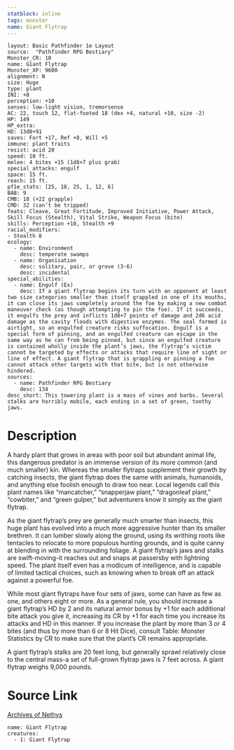 ```yaml
---
statblock: inline
tags: monster
name: Giant Flytrap
---
```

```statblock
layout: Basic Pathfinder 1e Layout
source:  "Pathfinder RPG Bestiary"
Monster_CR: 10
name: Giant Flytrap
Monster_XP: 9600
alignment: N
size: Huge
type: plant
INI: +8
perception: +10
senses: low-light vision, tremorsense
AC: 22, touch 12, flat-footed 18 (dex +4, natural +10, size -2)
HP: 149
HP_extra: 
HD: 13d8+91
saves: Fort +17, Ref +8, Will +5
immune: plant traits
resist: acid 20
speed: 10 ft.
melee: 4 bites +15 (1d8+7 plus grab)
special_attacks: engulf
space: 15 ft.
reach: 15 ft.
pf1e_stats: [25, 18, 25, 1, 12, 6]
BAB: 9
CMB: 18 (+22 grapple)
CMD: 32 (can’t be tripped)
feats: Cleave, Great Fortitude, Improved Initiative, Power Attack, Skill Focus (Stealth), Vital Strike, Weapon Focus (bite)
skills: Perception +10, Stealth +9
racial_modifiers:
- Stealth 8
ecology:
  - name: Environment
    desc: temperate swamps
  - name: Organisation
    desc: solitary, pair, or grove (3-6)
    desc: incidental
special_abilities:
  - name: Engulf (Ex)
    desc: If a giant flytrap begins its turn with an opponent at least two size categories smaller than itself grappled in one of its mouths, it can close its jaws completely around the foe by making a new combat maneuver check (as though attempting to pin the foe). If it succeeds, it engulfs the prey and inflicts 1d8+7 points of damage and 2d6 acid damage as the cavity floods with digestive enzymes. The seal formed is airtight, so an engulfed creature risks suffocation. Engulf is a special form of pinning, and an engulfed creature can escape in the same way as he can from being pinned, but since an engulfed creature is contained wholly inside the plant’s jaws, the flytrap’s victim cannot be targeted by effects or attacks that require line of sight or line of effect. A giant flytrap that is grappling or pinning a foe cannot attack other targets with that bite, but is not otherwise hindered.
sources:
  - name: Pathfinder RPG Bestiary
    desc: 134
desc_short: This towering plant is a mass of vines and barbs. Several stalks are horribly mobile, each ending in a set of green, toothy jaws.
```
# Description
A hardy plant that grows in areas with poor soil but abundant animal life, this dangerous predator is an immense version of its more common (and much smaller) kin. Whereas the smaller flytraps supplement their growth by catching insects, the giant flytrap does the same with animals, humanoids, and anything else foolish enough to draw too near. Local legends call this plant names like “mancatcher,” “snapperjaw plant,” “dragonleaf plant,” “cowbiter,” and “green gulper,” but adventurers know it simply as the giant flytrap.

As the giant flytrap’s prey are generally much smarter than insects, this huge plant has evolved into a much more aggressive hunter than its smaller brethren. It can lumber slowly along the ground, using its writhing roots like tentacles to relocate to more populous hunting grounds, and is quite canny at blending in with the surrounding foliage. A giant flytrap’s jaws and stalks are swift-moving-it reaches out and snaps at passersby with lightning speed. The plant itself even has a modicum of intelligence, and is capable of limited tactical choices, such as knowing when to break off an attack against a powerful foe.

While most giant flytraps have four sets of jaws, some can have as few as one, and others eight or more. As a general rule, you should increase a giant flytrap’s HD by 2 and its natural armor bonus by +1 for each additional bite attack you give it, increasing its CR by +1 for each time you increase its attacks and HD in this manner. If you increase the plant by more than 3 or 4 bites (and thus by more than 6 or 8 Hit Dice), consult Table: Monster Statistics by CR to make sure that the plant’s CR remains appropriate.

A giant flytrap’s stalks are 20 feet long, but generally sprawl relatively close to the central mass-a set of full-grown flytrap jaws is 7 feet across. A giant flytrap weighs 9,000 pounds.
# Source Link
[Archives of Nethys](https://aonprd.com/MonsterDisplay.aspx?ItemName=Giant%20Flytrap)
```encounter-table
name: Giant Flytrap
creatures:
  - 1: Giant Flytrap
```
